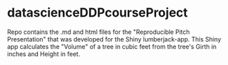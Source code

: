 # datascienceDDPcourseProject
Repo contains the .md and html files for the "Reproducible Pitch Presentation" that was developed for the Shiny lumberjack-app.  This Shiny app calculates the "Volume" of a tree in cubic feet from the tree's Girth in inches and Height in feet.
